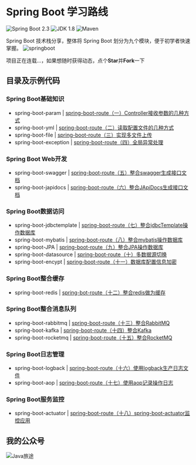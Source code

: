 Spring Boot 学习路线
===

![Spring Boot 2.3](https://img.shields.io/badge/Spring%20Boot-2.3-brightgreen.svg)
![JDK 1.8](https://img.shields.io/badge/JDK-1.8-brightgreen.svg)
![Maven](https://img.shields.io/badge/Maven-3.5.4-yellowgreen.svg)

Spring Boot 技术栈分享，整体将 Spring Boot 划分为九个模块，便于初学者快速掌握。
![springboot](https://mmbiz.qpic.cn/mmbiz_png/lgiaG5BicLkVfF1BjN5R1wZR3oCnkESSrF9zcLEYcrm6sv2dHshctmIQNHVbrEn2y9aVGDWSia73pDWkFEiafw27NQ/640?wx_fmt=png&tp=webp&wxfrom=5&wx_lazy=1&wx_co=1)

项目正在连载...，如果想随时获得动态，点个**Star**并**Fork**一下

## 目录及示例代码
### Spring Boot基础知识

- spring-boot-param | [spring-boot-route（一）Controller接收参数的几种方式](https://mp.weixin.qq.com/s/TvvHxOa7_pzeqwGKUalIcA)
- spring-boot-yml | [spring-boot-route（二）读取配置文件的几种方式](https://mp.weixin.qq.com/s/1SdHviUwagWQmTW__d4w1g)
- spring-boot-file | [spring-boot-route（三）实现多文件上传](https://mp.weixin.qq.com/s/6ZbV9STT8Es76c7iC7ZFEQ)
- spring-boot-exception | [spring-boot-route（四）全局异常处理](https://mp.weixin.qq.com/s/uyNerDDvYafHXh_OImbOww)

### Spring Boot Web开发

- spring-boot-swagger | [spring-boot-route（五）整合swagger生成接口文档](https://mp.weixin.qq.com/s/L9C5doTc_iKul7--RL3CDg)
- spring-boot-japidocs | [spring-boot-route（六）整合JApiDocs生成接口文档](https://mp.weixin.qq.com/s/wIj5wrEPQUf0n19E5th63w)

### Spring Boot数据访问

- spring-boot-jdbctemplate | [spring-boot-route（七）整合jdbcTemplate操作数据库](https://mp.weixin.qq.com/s/_VP272DEDU9WMHMBCldkhQ)
- spring-boot-mybatis | [spring-boot-route（八）整合mybatis操作数据库](https://mp.weixin.qq.com/s/O6WedNg4wbjEec0Ankco1g)
- spring-boot-JPA | [spring-boot-route（九）整合JPA操作数据库](https://mp.weixin.qq.com/s/YR2Z1ccQQVxEjAWK1adHFg)
- spring-boot-datasource | [spring-boot-route（十）多数据源切换](https://mp.weixin.qq.com/s/glxY1zvr7PcIdRz1ShsKYQ)
- spring-boot-encypt | [spring-boot-route（十一）数据库配置信息加密](https://mp.weixin.qq.com/s/l7A6YwvIoXEVT3pyNdjP_g)

### Spring Boot整合缓存

- spring-boot-redis | [spring-bot-route（十二）整合redis做为缓存](https://mp.weixin.qq.com/s/sj9Oq3i4zEyoEhwyBmUERA)

### Spring Boot整合消息队列
- spring-boot-rabbitmq | [spring-boot-route（十三）整合RabbitMQ](https://mp.weixin.qq.com/s/X2QtStCpcOFKYGQnuakFvg)
- spring-boot-kafka | [spring-boot-route（十四）整合Kafka](https://mp.weixin.qq.com/s/dRI3oiMd_RAJ95lyGro9Fw)
- spring-boot-rocketmq | [spring-boot-route（十五）整合RocketMQ](https://mp.weixin.qq.com/s/4vFsvQn1I0YT92_gJ3-KwQ)

### Spring Boot日志管理
- spring-boot-logback | [spring-boot-route（十六）使用logback生产日志文件](https://mp.weixin.qq.com/s/2AJSkcoUpXLXnkCV8AFfRw)
- spring-boot-aop | [spring-boot-route（十七）使用aop记录操作日志](https://mp.weixin.qq.com/s/7A18VU9_5qL66A8o4w-VWw)

### Spring Boot服务监控
- spring-boot-actuator | [spring-boot-route（十八）spring-boot-actuator监控应用](https://mp.weixin.qq.com/s/PxomNCmyUgQK7SzHDDarOg)

## 我的公众号
![Java旅途](https://mmbiz.qpic.cn/mmbiz_jpg/lgiaG5BicLkVcL78JBvS9m020Nt20MtiaRjgm6nhDIK8BBtObRhlDSX1byTgNTe79hmHiaLFppsBkzhnAq7oj3nyPA/640?wx_fmt=jpeg&tp=webp&wxfrom=5&wx_lazy=1&wx_co=1)